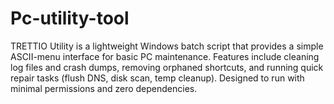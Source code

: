 # Pc-utility-tool
TRETTIO Utility is a lightweight Windows batch script that provides a simple ASCII-menu interface for basic PC maintenance. Features include cleaning log files and crash dumps, removing orphaned shortcuts, and running quick repair tasks (flush DNS, disk scan, temp cleanup). Designed to run with minimal permissions and zero dependencies.
